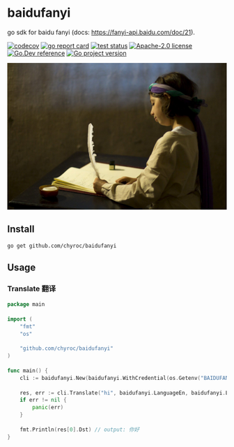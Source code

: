 # baidufanyi

go sdk for baidu fanyi (docs: https://fanyi-api.baidu.com/doc/21).

[![codecov](https://codecov.io/gh/chyroc/baidufanyi/branch/master/graph/badge.svg?token=Z73T6YFF80)](https://codecov.io/gh/chyroc/baidufanyi)
[![go report card](https://goreportcard.com/badge/github.com/chyroc/baidufanyi "go report card")](https://goreportcard.com/report/github.com/chyroc/baidufanyi)
[![test status](https://github.com/chyroc/baidufanyi/actions/workflows/test.yml/badge.svg)](https://github.com/chyroc/baidufanyi/actions)
[![Apache-2.0 license](https://img.shields.io/badge/License-Apache%202.0-brightgreen.svg)](https://opensource.org/licenses/Apache-2.0)
[![Go.Dev reference](https://img.shields.io/badge/go.dev-reference-blue?logo=go&logoColor=white)](https://pkg.go.dev/github.com/chyroc/baidufanyi)
[![Go project version](https://badge.fury.io/go/github.com%2Fchyroc%2Fbaidufanyi.svg)](https://badge.fury.io/go/github.com%2Fchyroc%2Fbaidufanyi)

![](./header.jpg)

## Install

```shell
go get github.com/chyroc/baidufanyi
```

## Usage

### Translate 翻译

```go
package main

import (
	"fmt"
	"os"

	"github.com/chyroc/baidufanyi"
)

func main() {
	cli := baidufanyi.New(baidufanyi.WithCredential(os.Getenv("BAIDUFANYI_APP_ID"), os.Getenv("BAIDUFANYI_APP_SECRET")))

	res, err := cli.Translate("hi", baidufanyi.LanguageEn, baidufanyi.LanguageZh)
	if err != nil {
		panic(err)
	}

	fmt.Println(res[0].Dst) // output: 你好
}
```